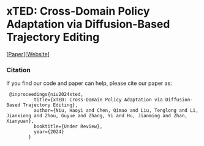 # xTED: Cross-Domain Policy Adaptation via Diffusion-Based Trajectory Editing
[[Paper](https://arxiv.org/abs/2409.08687)][[Website](https://t6-thu.github.io/xTED/)]

### Citation

If you find our code and paper can help, please cite our paper as:

```
 @inproceedings{niu2024xted,
          title={xTED: Cross-Domain Policy Adaptation via Diffusion-Based Trajectory Editing},
          author={Niu, Haoyi and Chen, Qimao and Liu, Tenglong and Li, Jianxiong and Zhou, Guyue and Zhang, Yi and Hu, Jianming and Zhan, Xianyuan},
          booktitle={Under Review},
          year={2024}
        }
```
